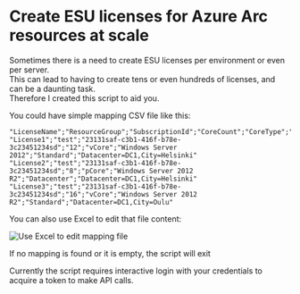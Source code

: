 # Create ESU licenses for Azure Arc resources at scale

Sometimes there is a need to create ESU licenses per environment or even per server.\
This can lead to having to create tens or even hundreds of licenses, and can be a daunting task.\
Therefore I created this script to aid you.

You could have simple mapping CSV file like this:

```csv
"LicenseName";"ResourceGroup";"SubscriptionId";"CoreCount";"CoreType";"OS";"LicenseEdition";"Tags"
"License1";"test";"23131saf-c3b1-416f-b78e-3c23451234sd";"12";"vCore";"Windows Server 2012";"Standard";"Datacenter=DC1,City=Helsinki"
"License2";"test";"23131saf-c3b1-416f-b78e-3c23451234sd";"8";"pCore";"Windows Server 2012 R2";"Datacenter";"Datacenter=DC1,City=Helsinki"
"License3";"test";"23131saf-c3b1-416f-b78e-3c23451234sd";"16";"vCore";"Windows Server 2012 R2";"Standard";"Datacenter=DC1,City=Oulu"
```

You can also use Excel to edit that file content:

![Use Excel to edit mapping file](https://github.com/teemu-u/create-esu-license/assets/24694770/9db5bcc0-b4c0-402a-9af3-d9e216bf3e66)

If no mapping is found or it is empty, the script will exit

Currently the script requires interactive login with your credentials to acquire a token to make API calls.
